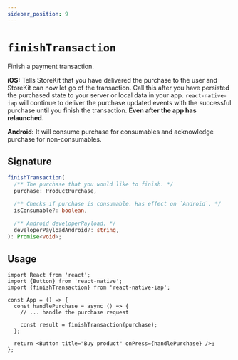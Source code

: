 ```yaml
---
sidebar_position: 9
---
```


# `finishTransaction`

Finish a payment transaction.

**iOS:**
Tells StoreKit that you have delivered the purchase to the user and StoreKit can now
let go of the transaction. Call this after you have persisted the purchased state to
your server or local data in your app. `react-native-iap` will continue to deliver
the purchase updated events with the successful purchase until you finish the
transaction. **Even after the app has relaunched.**

**Android:**
It will consume purchase for consumables and acknowledge purchase for non-consumables.

## Signature

```ts
finishTransaction(
  /** The purchase that you would like to finish. */
  purchase: ProductPurchase,

  /** Checks if purchase is consumable. Has effect on `Android`. */
  isConsumable?: boolean,

  /** Android developerPayload. */
  developerPayloadAndroid?: string,
): Promise<void>;
```

## Usage

```tsx
import React from 'react';
import {Button} from 'react-native';
import {finishTransaction} from 'react-native-iap';

const App = () => {
  const handlePurchase = async () => {
    // ... handle the purchase request

    const result = finishTransaction(purchase);
  };

  return <Button title="Buy product" onPress={handlePurchase} />;
};
```
